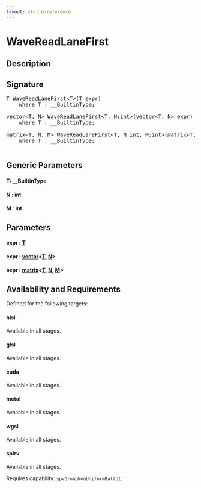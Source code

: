 ```yaml
---
layout: stdlib-reference
---
```


# WaveReadLaneFirst

## Description





## Signature 

<pre>
<a href="wavereadlanefirst-048c.html#typeparam-T" class="code_type">T</a> <a href="wavereadlanefirst-048c.html">WaveReadLaneFirst</a>&lt;<a href="wavereadlanefirst-048c.html#typeparam-T" class="code_type">T</a>&gt;(<a href="wavereadlanefirst-048c.html#typeparam-T" class="code_type">T</a> <a href="wavereadlanefirst-048c.html#decl-expr" class="code_param">expr</a>)
    <span class='code_keyword'>where</span> <a href="wavereadlanefirst-048c.html#typeparam-T" class="code_type">T</a> : __BuiltinType;

<a href="index.html" class="code_type">vector</a>&lt;<a href="wavereadlanefirst-048c.html#typeparam-T" class="code_type">T</a>, <a href="wavereadlanefirst-048c.html#decl-N" class="code_var">N</a>&gt; <a href="wavereadlanefirst-048c.html">WaveReadLaneFirst</a>&lt;<a href="wavereadlanefirst-048c.html#typeparam-T" class="code_type">T</a>, <a href="wavereadlanefirst-048c.html#decl-N" class="code_var">N</a>:<span class="code_keyword">int</span>&gt;(<a href="index.html" class="code_type">vector</a>&lt;<a href="wavereadlanefirst-048c.html#typeparam-T" class="code_type">T</a>, <a href="wavereadlanefirst-048c.html#decl-N" class="code_var">N</a>&gt; <a href="wavereadlanefirst-048c.html#decl-expr" class="code_param">expr</a>)
    <span class='code_keyword'>where</span> <a href="wavereadlanefirst-048c.html#typeparam-T" class="code_type">T</a> : __BuiltinType;

<a href="index.html" class="code_type">matrix</a>&lt;<a href="wavereadlanefirst-048c.html#typeparam-T" class="code_type">T</a>, <a href="wavereadlanefirst-048c.html#decl-N" class="code_var">N</a>, <a href="wavereadlanefirst-048c.html#decl-M" class="code_var">M</a>&gt; <a href="wavereadlanefirst-048c.html">WaveReadLaneFirst</a>&lt;<a href="wavereadlanefirst-048c.html#typeparam-T" class="code_type">T</a>, <a href="wavereadlanefirst-048c.html#decl-N" class="code_var">N</a>:<span class="code_keyword">int</span>, <a href="wavereadlanefirst-048c.html#decl-M" class="code_var">M</a>:<span class="code_keyword">int</span>&gt;(<a href="index.html" class="code_type">matrix</a>&lt;<a href="wavereadlanefirst-048c.html#typeparam-T" class="code_type">T</a>, <a href="wavereadlanefirst-048c.html#decl-N" class="code_var">N</a>, <a href="wavereadlanefirst-048c.html#decl-M" class="code_var">M</a>&gt; <a href="wavereadlanefirst-048c.html#decl-expr" class="code_param">expr</a>)
    <span class='code_keyword'>where</span> <a href="wavereadlanefirst-048c.html#typeparam-T" class="code_type">T</a> : __BuiltinType;

</pre>

## Generic Parameters

####  <a id="typeparam-T"></a>T: \_\_BuiltinType
####  <a id="decl-N"></a>N  : int
####  <a id="decl-M"></a>M  : int

## Parameters

####  <a id="decl-expr"></a>expr  : [T](wavereadlanefirst-048c#typeparam-T)
####  <a id="decl-expr"></a>expr  : [vector](../types/vector/index)\<[T](../types/vector/index#typeparam-T), [N](../types/vector/index#decl-N)\>
####  <a id="decl-expr"></a>expr  : [matrix](../types/matrix/index)\<[T](../types/matrix/t-0), [N](../types/matrix/index#decl-N), [M](../types/matrix/index#decl-M)\>

## Availability and Requirements

Defined for the following targets:

#### hlsl
Available in all stages.

#### glsl
Available in all stages.

#### cuda
Available in all stages.

#### metal
Available in all stages.

#### wgsl
Available in all stages.

#### spirv
Available in all stages.

Requires capability: `spvGroupNonUniformBallot`.


